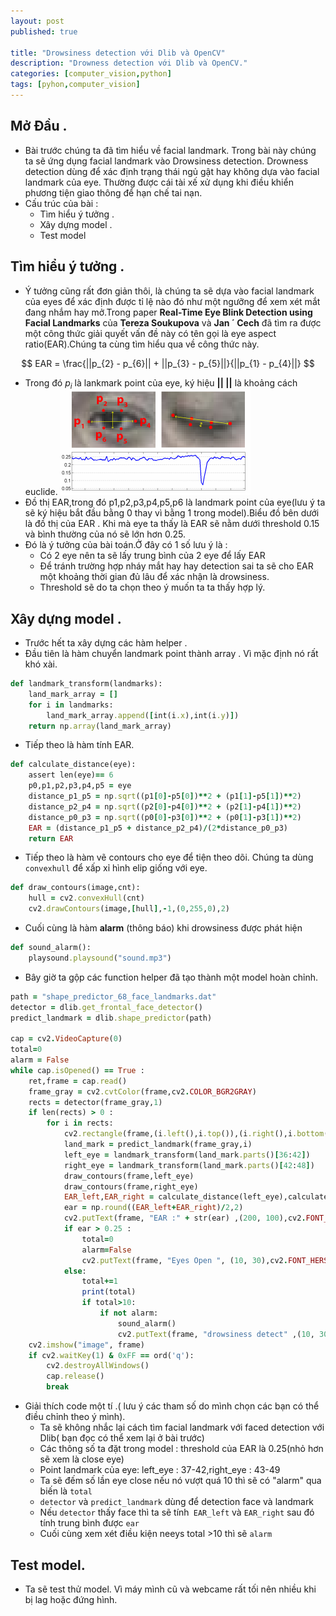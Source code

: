 ```yaml
---
layout: post
published: true

title: "Drowsiness detection với Dlib và OpenCV"
description: "Drowness detection với Dlib và OpenCV."
categories: [computer_vision,python]
tags: [pyhon,computer_vision]
---
```

## Mở Đầu .
* Bài trước chúng ta đã tìm hiểu về facial landmark. Trong bài này chúng ta sẽ ứng dụng facial landmark vào Drowsiness detection. Drowness detection
dùng để xác định trạng thái ngủ gật hay không dựa vào facial landmark của eye. Thường được cái tài xế xử dụng khi điều khiển phương tiện giao
thông để hạn chế tai nạn.
* Cấu trúc của bài :
  * Tìm hiểu ý tưởng .
  * Xây dựng model .
  * Test model
  
## Tìm hiểu ý tưởng .
* Ý tưởng cũng rất đơn giản thôi, là chúng ta sẽ dựa vào facial landmark của eyes để xác định được tỉ lệ nào đó như một ngưỡng để xem xét
mắt đang nhắm hay mở.Trong paper **Real-Time Eye Blink Detection using Facial Landmarks** của **Tereza Soukupova** và **Jan ´ Cech** đã
tìm ra được một công thức giải quyết vấn đề này có tên gọi là eye aspect ratio(EAR).Chúng ta cùng tìm hiểu qua về công thức này.

$$
EAR =  \frac{||p_{2} - p_{6}|| + ||p_{3} - p_{5}||}{||p_{1} - p_{4}||}
$$

   * Trong đó $p_{i}$ là lankmark point của eye, ký hiệu **|| ||** là khoảng cách euclide.
![drowsiness1](/assets/images/drowness1.jpg)
* Đồ thị EAR,trong đó p1,p2,p3,p4,p5,p6 là landmark point của eye(lưu ý ta sẽ ký hiệu bắt đầu bằng 0 thay vì bằng 1 trong model).Biểu đồ bên dưới là đồ thị của EAR . Khi mà eye ta thấy là EAR sẽ nằm dưới threshold 0.15 và bình thường của nó sẽ lớn hơn 0.25. 
* Đó là ý tưởng của bài toán.Ở đây có 1 số lưu ý là :
   * Có 2 eye nên ta sẽ lấy trung bình của 2 eye để lấy EAR
   * Để tránh trường hợp nháy mắt hay hay detection sai ta sẽ cho EAR một khoảng thời gian đủ lâu để xác nhận là drowsiness.
   * Threshold sẽ do ta chọn theo ý muốn ta ta thấy hợp lý.

## Xây dựng model .
* Trước hết ta xây dựng các hàm helper .
* Đầu tiên là hàm chuyển landmark point thành array . Vì mặc định nó rất khó xài.
~~~ ruby
def landmark_transform(landmarks):
    land_mark_array = []
    for i in landmarks:
        land_mark_array.append([int(i.x),int(i.y)])
    return np.array(land_mark_array)
~~~
* Tiếp theo là hàm tính EAR.
~~~ ruby
def calculate_distance(eye):
    assert len(eye)== 6
    p0,p1,p2,p3,p4,p5 = eye
    distance_p1_p5 = np.sqrt((p1[0]-p5[0])**2 + (p1[1]-p5[1])**2)
    distance_p2_p4 = np.sqrt((p2[0]-p4[0])**2 + (p2[1]-p4[1])**2)
    distance_p0_p3 = np.sqrt((p0[0]-p3[0])**2 + (p0[1]-p3[1])**2)
    EAR = (distance_p1_p5 + distance_p2_p4)/(2*distance_p0_p3)
    return EAR
~~~
* Tiếp theo là hàm vẽ contours cho eye để tiện theo dõi. Chúng ta dùng `convexhull` để xấp xỉ hình elip giống với eye.
~~~ ruby
def draw_contours(image,cnt):
    hull = cv2.convexHull(cnt)
    cv2.drawContours(image,[hull],-1,(0,255,0),2)
~~~ 
* Cuối cùng là hàm **alarm** (thông báo) khi drowsiness được phát hiện
~~~ ruby
def sound_alarm():
    playsound.playsound("sound.mp3")
~~~
* Bây giờ ta gộp các function helper đã tạo thành một model hoàn chỉnh.

~~~ ruby
path = "shape_predictor_68_face_landmarks.dat"
detector = dlib.get_frontal_face_detector()
predict_landmark = dlib.shape_predictor(path)

cap = cv2.VideoCapture(0)
total=0
alarm = False
while cap.isOpened() == True :
    ret,frame = cap.read()
    frame_gray = cv2.cvtColor(frame,cv2.COLOR_BGR2GRAY)
    rects = detector(frame_gray,1)
    if len(rects) > 0 :
        for i in rects:
            cv2.rectangle(frame,(i.left(),i.top()),(i.right(),i.bottom()),(0,255,0),2)
            land_mark = predict_landmark(frame_gray,i)
            left_eye = landmark_transform(land_mark.parts()[36:42])
            right_eye = landmark_transform(land_mark.parts()[42:48])
            draw_contours(frame,left_eye)
            draw_contours(frame,right_eye)
            EAR_left,EAR_right = calculate_distance(left_eye),calculate_distance(right_eye)
            ear = np.round((EAR_left+EAR_right)/2,2)
            cv2.putText(frame, "EAR :" + str(ear) ,(200, 100),cv2.FONT_HERSHEY_SIMPLEX, 1.7, (0, 255, 0), 2)
            if ear > 0.25 :
                total=0
                alarm=False
                cv2.putText(frame, "Eyes Open ", (10, 30),cv2.FONT_HERSHEY_SIMPLEX, 1.2, (0,255, 0 ), 2)
            else:
                total+=1
                print(total)
                if total>10:
                    if not alarm:
                        sound_alarm()
                        cv2.putText(frame, "drowsiness detect" ,(10, 30),cv2.FONT_HERSHEY_SIMPLEX, 1.2, (0, 255, 0), 2)
    cv2.imshow("image", frame)
    if cv2.waitKey(1) & 0xFF == ord('q'):
        cv2.destroyAllWindows()
        cap.release()
        break               
~~~

* Giải thích code một tí .( lưu ý các tham số do mình chọn các bạn có thể điều chỉnh theo ý mình).
  * Ta sẽ không nhắc lại cách tìm facial landmark với faced detection với Dlib( bạn đọc có thể xem lại ở bài trước)
  * Các thông số ta đặt trong model : threshold của EAR là 0.25(nhỏ hơn sẽ xem là close eye)
  * Point landmark của eye: left_eye : 37-42,right_eye : 43-49
  * Ta sẽ đếm số lần eye close nếu nó vượt quá 10 thì sẽ có "alarm" qua biến là `total`
  * `detector` và `predict_landmark` dùng để detection face và landmark
  * Nếu `detector` thấy face thì ta sẽ tính` EAR_left` và `EAR_right` sau đó tính trung bình được `ear`
  * Cuối cùng xem xét điều kiện neeys total >10 thì sẽ `alarm`

## Test model.
* Ta sẽ test thử model. Vì máy mình cũ và webcame rất tối nên nhiều khi bị lag hoặc đứng hình.
